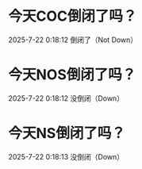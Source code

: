 # 今天COC倒闭了吗？

2025-7-22 0:18:12 倒闭了（Not Down）

# 今天NOS倒闭了吗？

2025-7-22 0:18:12 没倒闭（Down）

# 今天NS倒闭了吗？

2025-7-22 0:18:13 没倒闭（Down）

